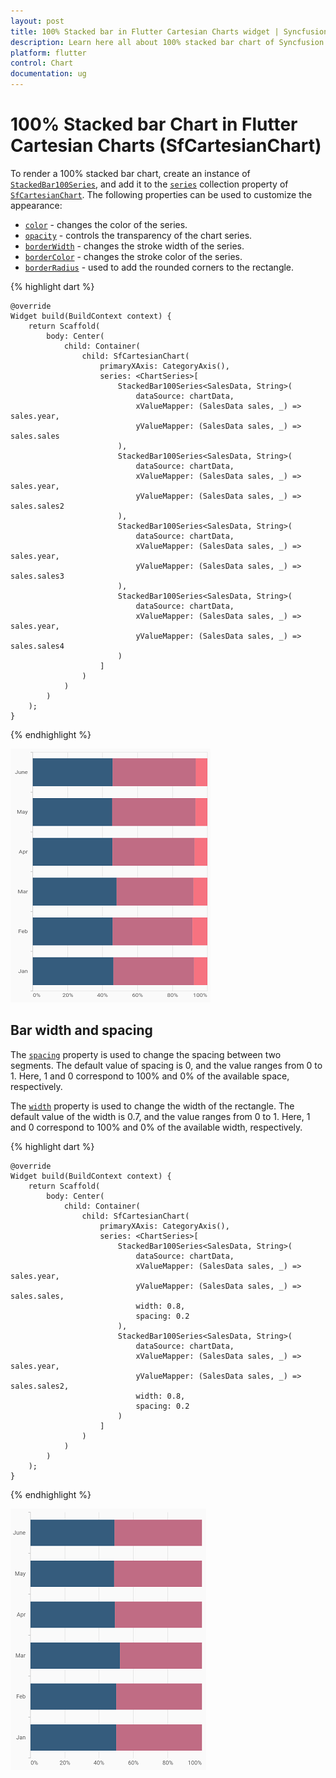 ```yaml
---
layout: post
title: 100% Stacked bar in Flutter Cartesian Charts widget | Syncfusion 
description: Learn here all about 100% stacked bar chart of Syncfusion Flutter Cartesian Charts (SfCartesianChart) widget and more.
platform: flutter
control: Chart
documentation: ug
---
```


# 100% Stacked bar Chart in Flutter Cartesian Charts (SfCartesianChart)

To render a 100% stacked bar chart, create an instance of [`StackedBar100Series`](https://pub.dev/documentation/syncfusion_flutter_charts/latest/charts/StackedBar100Series-class.html), and add it to the [`series`](https://pub.dev/documentation/syncfusion_flutter_charts/latest/charts/SfCartesianChart/series.html) collection property of [`SfCartesianChart`](https://pub.dev/documentation/syncfusion_flutter_charts/latest/charts/SfCartesianChart/SfCartesianChart.html). The following properties can be used to customize the appearance:

* [`color`](https://pub.dev/documentation/syncfusion_flutter_charts/latest/charts/CartesianSeries/color.html) - changes the color of the series.
* [`opacity`](https://pub.dev/documentation/syncfusion_flutter_charts/latest/charts/CartesianSeries/opacity.html) - controls the transparency of the chart series.
* [`borderWidth`](https://pub.dev/documentation/syncfusion_flutter_charts/latest/charts/CartesianSeries/borderWidth.html) - changes the stroke width of the series.
* [`borderColor`](https://pub.dev/documentation/syncfusion_flutter_charts/latest/charts/CartesianSeries/borderColor.html) - changes the stroke color of the series.
* [`borderRadius`](https://pub.dev/documentation/syncfusion_flutter_charts/latest/charts/StackedBar100Series/borderRadius.html) -  used to add the rounded corners to the rectangle.

{% highlight dart %} 
    
    @override
    Widget build(BuildContext context) {
        return Scaffold(
            body: Center(
                child: Container(
                    child: SfCartesianChart(
                        primaryXAxis: CategoryAxis(),
                        series: <ChartSeries>[
                            StackedBar100Series<SalesData, String>(
                                dataSource: chartData,
                                xValueMapper: (SalesData sales, _) => sales.year,
                                yValueMapper: (SalesData sales, _) => sales.sales
                            ),
                            StackedBar100Series<SalesData, String>(
                                dataSource: chartData,
                                xValueMapper: (SalesData sales, _) => sales.year,
                                yValueMapper: (SalesData sales, _) => sales.sales2
                            ),
                            StackedBar100Series<SalesData, String>(
                                dataSource: chartData,
                                xValueMapper: (SalesData sales, _) => sales.year,
                                yValueMapper: (SalesData sales, _) => sales.sales3
                            ),
                            StackedBar100Series<SalesData, String>(
                                dataSource: chartData,
                                xValueMapper: (SalesData sales, _) => sales.year,
                                yValueMapper: (SalesData sales, _) => sales.sales4
                            )
                        ]
                    )
                )      
            )
        );
    }

{% endhighlight %}

![Stacked 100 bar chart](cartesian-chart-types-images/stacked100_bar.png)

## Bar width and spacing

The [`spacing`](https://pub.dev/documentation/syncfusion_flutter_charts/latest/charts/StackedBar100Series/spacing.html) property is used to change the spacing between two segments. The default value of spacing is 0, and the value ranges from 0 to 1. Here, 1 and 0 correspond to 100% and 0% of the available space, respectively.

The [`width`](https://pub.dev/documentation/syncfusion_flutter_charts/latest/charts/CartesianSeries/width.html) property is used to change the width of the rectangle. The default value of the width is 0.7, and the value ranges from 0 to 1. Here, 1 and 0 correspond to 100% and 0% of the available width, respectively.

{% highlight dart %} 
    
    @override
    Widget build(BuildContext context) {
        return Scaffold(
            body: Center(
                child: Container(
                    child: SfCartesianChart(
                        primaryXAxis: CategoryAxis(),
                        series: <ChartSeries>[
                            StackedBar100Series<SalesData, String>(
                                dataSource: chartData,
                                xValueMapper: (SalesData sales, _) => sales.year,
                                yValueMapper: (SalesData sales, _) => sales.sales,
                                width: 0.8, 
                                spacing: 0.2 
                            ),
                            StackedBar100Series<SalesData, String>(
                                dataSource: chartData,
                                xValueMapper: (SalesData sales, _) => sales.year,
                                yValueMapper: (SalesData sales, _) => sales.sales2,
                                width: 0.8, 
                                spacing: 0.2 
                            )
                        ]
                    )
                )   
            )
        );
    }

{% endhighlight %}

![Stacked 100 bar width and spacing](cartesian-chart-types-images/stacked_bar_100_sizing.png)
